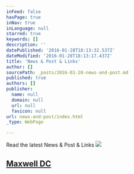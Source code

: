 ```yaml
---
inFeed: false
hasPage: true
inNav: true
inLanguage: null
starred: true
keywords: []
description: ''
datePublished: '2016-01-28T18:13:32.537Z'
dateModified: '2016-01-28T18:13:17.437Z'
title: 'News & Post & Links'
author: []
sourcePath: _posts/2016-01-28-news-and-post.md
published: true
authors: []
publisher:
  name: null
  domain: null
  url: null
  favicon: null
url: news-and-post/index.html
_type: WebPage

---
```

Read the latest News & Post & Links
![](https://s3-us-west-2.amazonaws.com/the-grid-img/p/78ca6a7c394afe14eb496b1f777712b0639fee12.jpg)

## [Maxwell DC ][0]


[0]: http://www.maxwell.syr.edu/DC/DC_Profiles/Rafael_Cifuentes__16,_IR___ECON__16/